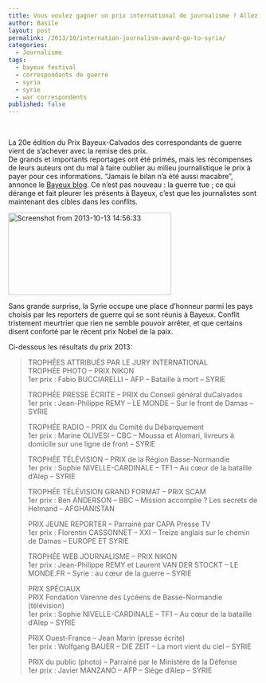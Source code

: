 ```yaml
---
title: Vous voulez gagner un prix international de journalisme ? Allez en Syrie.
author: Basile
layout: post
permalink: /2013/10/internation-journalism-award-go-to-syria/
categories:
  - Journalisme
tags:
  - bayeux festival
  - correspondants de guerre
  - syria
  - syrie
  - war correspondents
published: false
---
```

&nbsp;

La 20e édition du Prix Bayeux-Calvados des correspondants de guerre vient de s&#8217;achever avec la remise des prix.  
De grands et importants reportages ont été primés, mais les récompenses de leurs auteurs ont du mal à faire oublier au milieu journalistique le prix à payer pour ces informations. &#8220;Jamais le bilan n&#8217;a été aussi macabre&#8221;, annonce le [Bayeux blog][1]. Ce n&#8217;est pas nouveau : la guerre tue ; ce qui dérange et fait pleurer les présents à Bayeux, c&#8217;est que les journalistes sont maintenant des cibles dans les conflits.

[<img class="alignnone size-full wp-image-2455" alt="Screenshot from 2013-10-13 14:56:33" src="http://blog.basilesimon.fr/wp-content/uploads/Screenshot-from-2013-10-13-145633.png" width="327" height="165" />][2]

Sans grande surprise, la Syrie occupe une place d&#8217;honneur parmi les pays choisis par les reporters de guerre qui se sont réunis à Bayeux. Conflit tristement meurtrier que rien ne semble pouvoir arrêter, et que certains disent conforté par le récent prix Nobel de la paix.

Ci-dessous les résultats du prix 2013:

> TROPHÉES ATTRIBUÉS PAR LE JURY INTERNATIONAL  
> TROPHÉE PHOTO – PRIX NIKON  
> 1er prix : Fabio BUCCIARELLI &#8211; AFP &#8211; Bataille à mort &#8211; SYRIE
> 
> TROPHÉE PRESSE ÉCRITE – PRIX du Conseil général duCalvados  
> 1er prix : Jean-Philippe REMY – LE MONDE &#8211; Sur le front de Damas &#8211; SYRIE
> 
> TROPHÉE RADIO – PRIX du Comité du Débarquement  
> 1er prix : Marine OLIVESI &#8211; CBC &#8211; Moussa et Alomari, livreurs à domicile sur une ligne de front &#8211; SYRIE
> 
> TROPHÉE TÉLÉVISION – PRIX de la Région Basse-Normandie  
> 1er prix : Sophie NIVELLE-CARDINALE – TF1 &#8211; Au cœur de la bataille d’Alep &#8211; SYRIE
> 
> TROPHÉE TÉLÉVISION GRAND FORMAT – PRIX SCAM  
> 1er prix : Ben ANDERSON &#8211; BBC &#8211; Mission accomplie ? Les secrets de Helmand &#8211; AFGHANISTAN
> 
> PRIX JEUNE REPORTER – Parrainé par CAPA Presse TV  
> 1er prix : Florentin CASSONNET &#8211; XXI &#8211; Treize anglais sur le chemin de Damas – EUROPE ET SYRIE
> 
> TROPHÉE WEB JOURNALISME – PRIX NIKON  
> 1er prix : Jean-Philippe REMY et Laurent VAN DER STOCKT – LE MONDE.FR &#8211; Syrie : au cœur de la guerre &#8211; SYRIE
> 
> PRIX SPÉCIAUX  
> PRIX Fondation Varenne des Lycéens de Basse-Normandie (télévision)  
> 1er prix : Sophie NIVELLE-CARDINALE – TF1 &#8211; Au cœur de la bataille d’Alep &#8211; SYRIE
> 
> PRIX Ouest-France – Jean Marin (presse écrite)  
> 1er prix : Wolfgang BAUER – DIE ZEIT &#8211; La mort vient du ciel &#8211; SYRIE
> 
> PRIX du public (photo) – Parrainé par le Ministère de la Défense  
> 1er prix : Javier MANZANO &#8211; AFP &#8211; Siège d’Alep &#8211; SYRIE

<div class="wp_plus_one_button" style="margin: 0 8px 8px 0; float:left; ">
  <g:plusone count="false" href="http://blog.basilesimon.fr/2013/10/internation-journalism-award-go-to-syria/" callback="wp_plus_one_handler"></g:plusone>
</div>

 [1]: http://www.prixbayeux.org/blog/?p=1754
 [2]: http://blog.basilesimon.fr/wp-content/uploads/Screenshot-from-2013-10-13-145633.png
